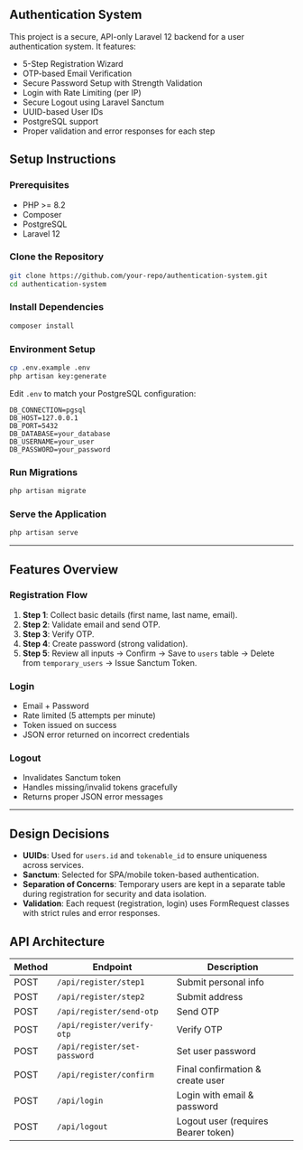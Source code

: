 ## Authentication System 

This project is a secure, API-only Laravel 12 backend for a user authentication system. It features:

- 5-Step Registration Wizard  
- OTP-based Email Verification  
- Secure Password Setup with Strength Validation  
- Login with Rate Limiting (per IP)  
- Secure Logout using Laravel Sanctum  
- UUID-based User IDs  
- PostgreSQL support  
- Proper validation and error responses for each step  

## Setup Instructions

### Prerequisites

- PHP >= 8.2
- Composer
- PostgreSQL
- Laravel 12

### Clone the Repository

```bash
git clone https://github.com/your-repo/authentication-system.git
cd authentication-system
```

### Install Dependencies

```bash
composer install
```

### Environment Setup

```bash
cp .env.example .env
php artisan key:generate
```

Edit `.env` to match your PostgreSQL configuration:

```env
DB_CONNECTION=pgsql
DB_HOST=127.0.0.1
DB_PORT=5432
DB_DATABASE=your_database
DB_USERNAME=your_user
DB_PASSWORD=your_password
```

### Run Migrations

```bash
php artisan migrate
```

### Serve the Application

```bash
php artisan serve
```

---

## Features Overview

### Registration Flow

1. **Step 1**: Collect basic details (first name, last name, email).
2. **Step 2**: Validate email and send OTP.
3. **Step 3**: Verify OTP.
4. **Step 4**: Create password (strong validation).
5. **Step 5**: Review all inputs → Confirm → Save to `users` table → Delete from `temporary_users` → Issue Sanctum Token.

### Login

- Email + Password
- Rate limited (5 attempts per minute)
- Token issued on success
- JSON error returned on incorrect credentials

### Logout

- Invalidates Sanctum token
- Handles missing/invalid tokens gracefully
- Returns proper JSON error messages

---

## Design Decisions

- **UUIDs**: Used for `users.id` and `tokenable_id` to ensure uniqueness across services.
- **Sanctum**: Selected for SPA/mobile token-based authentication.
- **Separation of Concerns**: Temporary users are kept in a separate table during registration for security and data isolation.
- **Validation**: Each request (registration, login) uses FormRequest classes with strict rules and error responses.


## API Architecture
| Method | Endpoint                     | Description                         |
| ------ | ---------------------------- | ----------------------------------- |
| POST   | `/api/register/step1`        | Submit personal info                |
| POST   | `/api/register/step2`        | Submit address                      |
| POST   | `/api/register/send-otp`     | Send OTP                            |
| POST   | `/api/register/verify-otp`   | Verify OTP                          |
| POST   | `/api/register/set-password` | Set user password                   |
| POST   | `/api/register/confirm`      | Final confirmation & create user    |
| POST   | `/api/login`                 | Login with email & password         |
| POST   | `/api/logout`                | Logout user (requires Bearer token) |

